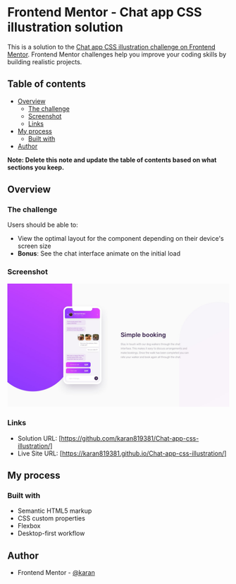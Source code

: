 # Frontend Mentor - Chat app CSS illustration solution

This is a solution to the [Chat app CSS illustration challenge on Frontend Mentor](https://www.frontendmentor.io/challenges/chat-app-css-illustration-O5auMkFqY). Frontend Mentor challenges help you improve your coding skills by building realistic projects. 

## Table of contents

- [Overview](#overview)
  - [The challenge](#the-challenge)
  - [Screenshot](#screenshot)
  - [Links](#links)
- [My process](#my-process)
  - [Built with](#built-with)
- [Author](#author)


**Note: Delete this note and update the table of contents based on what sections you keep.**

## Overview

### The challenge

Users should be able to:

- View the optimal layout for the component depending on their device's screen size
- **Bonus**: See the chat interface animate on the initial load

### Screenshot

![](./design/desktop-design.jpg)

### Links

- Solution URL: [https://github.com/karan819381/Chat-app-css-illustration/]
- Live Site URL: [https://karan819381.github.io/Chat-app-css-illustration/]

## My process

### Built with

- Semantic HTML5 markup
- CSS custom properties
- Flexbox
- Desktop-first workflow

## Author

- Frontend Mentor - [@karan](https://www.frontendmentor.io/profile/karan819381)
